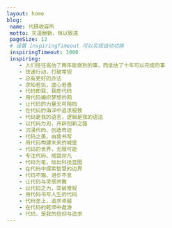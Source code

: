 ```yaml
---
layout: home
blog:
 name: 代碼收容所
 motto: 天道酬勤，恒以致遠
 pageSize: 12
 # 设置 inspiringTimeout 可以实现自动切换
 inspiringTimeout: 3000
 inspiring:
    - 人们往往高估了两年能做到的事，而低估了十年可以完成的事
    - 快速行动，打破常规
    - 总有更好的办法
    - 求知若饥，虚心若愚
    - 代码即我，我即代码
    - 用代码编织梦想的网
    - 让代码的力量无可阻挡
    - 在代码的海洋中追求极致
    - 代码是我的语言，逻辑是我的语法
    - 以代码为刃，开辟创新之路
    - 沉浸代码，创造奇迹
    - 代码之美，由我书写
    - 用代码构建未来的城堡
    - 代码的世界，无限可能
    - 专注代码，成就非凡
    - 代码为笔，绘出科技蓝图
    - 在代码中探索智慧的边界
    - 代码不辍，进步不息
    - 让代码与灵感共舞
    - 以代码之力，突破常规
    - 用代码书写人生的代码
    - 代码至上，追求卓越
    - 在代码的乾坤中遨游
    - 代码，是我的信仰与追求
---
```

